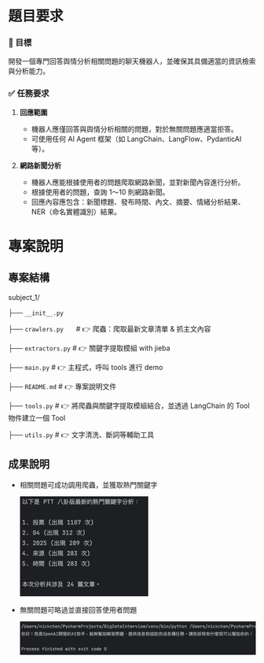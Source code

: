 # 題目要求

### 🎯 目標

開發一個專門回答舆情分析相關問題的聊天機器人，並確保其具備適當的資訊檢索與分析能力。

### ✅ 任務要求

1. **回應範圍**
    - 機器人應僅回答與舆情分析相關的問題，對於無關問題應適當拒答。
    - 可使用任何 AI Agent 框架（如 LangChain、LangFlow、PydanticAI 等）。

2. **網路新聞分析**
    - 機器人應能根據使用者的問題爬取網路新聞，並對新聞內容進行分析。
    - 根據使用者的問題，查詢 1～10 則網路新聞。
    - 回應內容應包含：新聞標題、發布時間、內文、摘要、情緒分析結果、NER（命名實體識別）結果。

# 專案說明

## 專案結構

subject_1/

├── `__init__.py`

├── `crawlers.py   `    # 👉 爬蟲：爬取最新文章清單 & 抓主文內容

├── `extractors.py`     # 👉 關鍵字提取模組 with jieba

├── `main.py`     # 👉 主程式，呼叫 tools 進行 demo

├── `README.md`     # 👉 專案說明文件

├── `tools.py`          # 👉 將爬蟲與關鍵字提取模組結合，並透過 LangChain 的 Tool 物件建立一個 Tool

├── `utils.py`     # 👉 文字清洗、斷詞等輔助工具

## 成果說明

- 相關問題可成功調用爬蟲，並獲取熱門關鍵字

   ![成功結果](https://github.com/nickchen1998/BigDataInterview/blob/main/assests/subject_1_success_call_tools.png?raw=true)

- 無關問題可略過並直接回答使用者問題

   ![無關問題](https://github.com/nickchen1998/BigDataInterview/blob/main/assests/subject_1_failed_call_tools.png?raw=true)